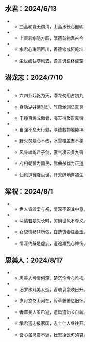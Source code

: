 ## 水君：2024/6/13
 - - 曲高和寡无谓清，山高水长心自明 
 - - 上善若水随方圆，厚德载物泽古今 
 - - 水君心海涵百川，善德修成照乾坤 
 - - 尘世纷扰随风去，谗言讥语终成空 

## 潜龙志：2024/7/10
 - - 六四卦起乾为天，潜龙勿用占初九 
 - - 身隐湖井待时动，气蕴龙渊显真灵
 - - 千锤百炼成傲骨，海天得聚形真魂
 - - 自强不息天行健，厚德载物地势坤
 - - 野火焚烧心不改，冰雪覆盖志不移
 - - 风骨嶙峋君子剑，傲气凌云贯九霄
 - - 府相朝恒为国民，武曲杀伐为正道
 - - 仙风道骨降尘世，开天辟地泽被生

## 梁祝：2024/8/1
 - - 世人皆颂梁与祝，情深不识其中意。
 - - 两情若是久长时，何惧世风不尊义。
 - - 女貌情绪非所依，宜选贤妻胜金玉。
 - - 情深终解是虚妄，道途难免心神伤。

## 思美人：2024/8/17
 - - 思美人兮情何深，楚沉沦兮心难挨。
 - - 汨罗水畔美人逝，香魂袅袅映日升。
 - - 岁月悠悠山河在，芳草萋萋忆旧怀。
 - - 香草美人虽已逝，遗风遗韵长自新。
 - - 承君遗志报家国，志士仁人继往开。
 - - 吾心虽念君不返，壮志凌云何须哀。

